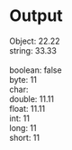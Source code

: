 # Output

Object: 22.22 <br/>
string: 33.33 <br/>
<br/>
boolean: false <br/>
byte: 11 <br/>
char:   <br/>
double: 11.11 <br/>
float: 11.11 <br/>
int: 11 <br/>
long: 11 <br/>
short: 11 <br/>
